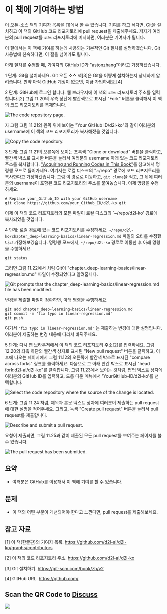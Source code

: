 # 이 책에 기여하는 방법

이 오픈-소스 책의 기여자 목록을 [1]에서 볼 수 있습니다. 기여를 하고 싶다면, Git을 설치하고 이 책의 GitHub 코드 리포지토리에 pull request을 제출해주세요. 저자가 여러분의 pull request를 코드 리포지토리에 머지하면, 여러분은 기여자가 됩니다.

이 절에서는 이 책에 기여를 하는데 사용되는 기본적인 Git 절차를 설명하겠습니다. Git 사용법에 친숙하다면, 이 절을 넘어가도 됩니다.

아래 절차를 수행할 때, 기여자의 GitHub ID가 "astonzhang"이라고 가정하겠습니다.

1 단계: Git을 설치하세요. Git 오픈 소스 책[3]은 Git을 어떻게 설치하는지 상세하게 알려줍니다. 만약 아직 GitHub 계정이 없으면, 지금 가입하세요.[4]

2 단계: GitHub에 로그인 합니다. 웹 브라우저에 이 책의 코드 리포지토리 주소를 입력합니다.[2] 그림 11.20의 우측 상단에 빨간색으로 표시된 "Fork" 버튼을 클릭해서 이 책의 코드 리포지토리를 복제합니다.

![The code repository page.](../img/contrib01.png)

자 그럼 그림 11.21의 왼쪽 위에 보이는 "Your GitHub ID/d2l-ko"와 같이 여러분의 username에 이 책의 코드 리포지토리가 복사해졌을 것입니다. 

![Copy the code repository.](../img/contrib02.png)

3 단계: 그림 11.21의 오론쪽에 보이는 초록색 "Clone or download" 버튼을 클릭하고, 빨간색 박스로 표시한 버튼을 눌러서 여러분의 username 아래 있는 코드 리포지토리 주소를 복사합니다. ["Acquiring and Running Codes in This Book"](../chapter_prerequisite/install.md)를 참고해서 명령행 모드로 들어가세요. 여기서는 로컬 디스크의 "~/repo" 경로에 코드 리포지토리를 복사한다고 가정하겠습니다. 그럼 이 경로로 이동하고, `git clone`을 적고, 그 뒤에 여러분의 username이 포함된 코드 리포지토리의 주소를 붙여놓습니다. 이제 명령을 수행하세요.

```
# Replace your_Github_ID with your GitHub username
git clone https://github.com/your_Github_ID/d2l-ko.git
```

이제 이 책의 코드 리포지토리의 모든 파일이 로컬 디스크의 `~/repo/d2l-ko' 경로에 복사되었을 것입니다.

4 단계: 로컬 경로에 있는 코드 리포지토리를 수정하세요. `~/repo/d2l-ko/chapter_deep-learning-basics/linear-regression.md` 파일의 오타를 수정했다고 가정해보겠습니다. 명령행 모드에서, `~/repo/d2l-ko` 경로로 이동한 후 아래 명령을 수행하세요.

```
git status
```

그러면 그림 11.22에서 처럼 Git이 "chapter_deep-learning-basics/linear-regression.md" 파일이 수정되었다고 알려줍니다. 

![Git prompts that the chapter_deep-learning-basics/linear-regression.md file has been modified.](../img/contrib03.png)

변경을 제출할 파일이 정확하면, 아래 명령을 수행하세요.

```
git add chapter_deep-learning-basics/linear-regression.md
git commit -m 'fix typo in linear-regression.md'
git push
```

여기서 `'fix typo in linear-regression.md'` 는 제출하는 변경에 대한 설명입니다. 여러분이 제출하는 변경 내용에 따라서 바꿔주세요.

5 단계: 다시 웹 브라우저에서 이 책의 코드 리포지토리 주소[2]를 입력하세요. 그림 12.20의 좌측 하단의 빨간색 상자로 표시된 "New pull request" 버튼을 클릭하고, 이 후에 나오는 페이지에서 그럼 11.12의 오른쪽에 빨간색 박스로 표시된 "compare across forks" 링크를 클릭하세요. 다음으로 그 아래 빤간 박스로 표시된 "head fork:d2l-ai/d2l-ko"를 클릭합니다. 그럼 11.23에서 보이는 것처럼, 팝업 텍스트 상자에 여러분의 GitHub ID를 입력하고, 드롭 다운 메뉴에서 'YourGitHub-ID/d2l-ko'를 선택합니다.

![Select the code repository where the source of the change is located.](../img/contrib04.png)

6 단계: 그림 11.24 처럼, 제목과 본문 텍스트 상자에 여러분이 제출하는 pull request에 대한 설명을 적어주세요. 그리고, 녹색 "Create pull request" 버튼을 눌러서 pull request를 제출합니다.

![Describe and submit a pull request.](../img/contrib05.png)

요청이 제출되면, 그림 11.25과 같이 제출된 모든 pull request를 보여주는 페이지를 볼 수 있습니다.

![The pull request has been submitted.](../img/contrib06.png)

## 요약

* 여러분은 GitHub를 이용해서 이 책에 기여를 할 수 있습니다.

## 문제

* 이 책의 어떤 부분이 개선되어야 한다고 느낀다면, pull request를 제출해보세요.


## 참고 자료

[1] 이 책(한글판)의 기여자 목록. https://github.com/d2l-ai/d2l-ko/graphs/contributors

[2] 이 책의 코드 리포지토리 주소. https://github.com/d2l-ai/d2l-ko

[3] Git 설치하기. https://git-scm.com/book/zh/v2

[4] GitHub URL. https://github.com/

## Scan the QR Code to [Discuss](https://discuss.mxnet.io/t/2401)

![](../img/qr_how-to-contribute.svg)
